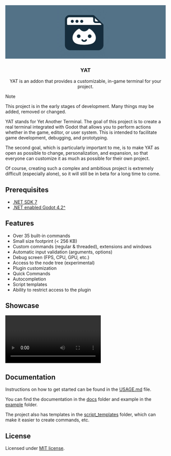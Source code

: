 <div align="center">
	<img src="./docs/assets/yat_icon_baner.png" />
	<h3>YAT</h1>
	<p>YAT is an addon that provides a customizable, in-game terminal for your project.</p>
</div>

> [!NOTE]
> This project is in the early stages of development. Many things may be added, removed or changed.

YAT stands for Yet Another Terminal. The goal of this project is to create a real terminal integrated with Godot that allows you to perform actions whether in the game, editor, or user system. This is intended to facilitate game development, debugging, and prototyping.

The second goal, which is particularly important to me, is to make YAT as open as possible to change, personalization, and expansion, so that everyone can customize it as much as possible for their own project.

Of course, creating such a complex and ambitious project is extremely difficult (especially alone), so it will still be in beta for a long time to come.

## Prerequisites

-   [.NET SDK 7](https://dotnet.microsoft.com/en-us/download)
-   [.NET enabled Godot 4.2^](https://godotengine.org/download)

## Features

-   Over 35 built-in commands
-   Small size footprint (< 256 KB)
-   Custom commands (regular & threaded), extensions and windows
-   Automatic input validation (arguments, options)
-   Debug screen (FPS, CPU, GPU, etc.)
-   Access to the node tree (experimental)
-   Plugin customization
-   Quick Commands
-   Autocompletion
-   Script templates
-   Ability to restrict access to the plugin

## Showcase

<video src="https://github.com/MASSHUU12/godot-yat/assets/61974579/fff0af36-ef62-4e1d-b3c7-ff680f30c100" controls title="YAT showcase video"></video>

## Documentation

Instructions on how to get started can be found in the [USAGE.md](./docs/USAGE.md) file.

You can find the documentation in the [docs](./docs/) folder
and example in the [example](../../example/) folder.

The project also has templates in the [script_templates](../../script_templates/) folder, which can make it easier to create commands, etc.

## License

Licensed under [MIT license](./LICENSE).
